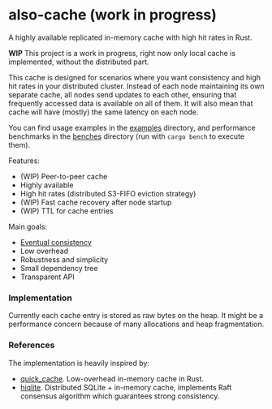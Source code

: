# also-cache (work in progress)

A highly available replicated in-memory cache with high hit rates in Rust.

**WIP** This project is a work in progress, right now only local cache is implemented, without the distributed part.

This cache is designed for scenarios where you want consistency and high hit rates in your distributed cluster. Instead of each node maintaining its own separate cache, all nodes send updates to each other, ensuring that frequently accessed data is available on all of them. It will also mean that cache will have (mostly) the same latency on each node.

You can find usage examples in the [examples](./examples) directory, and performance benchmarks in the [benches](./benches) directory (run with `cargo bench` to execute them).

Features:

- (WIP) Peer-to-peer cache
- Highly available
- High hit rates (distributed S3-FIFO eviction strategy)
- (WIP) Fast cache recovery after node startup
- (WIP) TTL for cache entries

Main goals:

- [Eventual consistency](https://en.wikipedia.org/wiki/Eventual_consistency)
- Low overhead
- Robustness and simplicity
- Small dependency tree
- Transparent API

### Implementation

Currently each cache entry is stored as raw bytes on the heap. It might be a performance concern because of many allocations and heap fragmentation.

### References

The implementation is heavily inspired by:

- [quick_cache](https://github.com/arthurprs/quick-cache). Low-overhead in-memory cache in Rust.
- [hiqlite](https://github.com/sebadob/hiqlite). Distributed SQLite + in-memory cache, implements Raft consensus algorithm which guarantees strong consistency.

